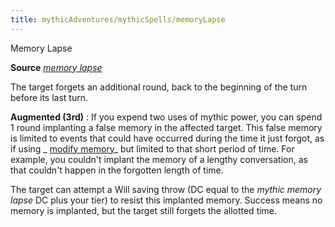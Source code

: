 ```yaml
---
title: mythicAdventures/mythicSpells/memoryLapse
---
```

Memory Lapse

**Source** [_memory lapse_](advanced/spells/memoryLapse#_memory-lapse)

The target forgets an additional round, back to the beginning of the turn before its last turn.

**Augmented (3rd)** : If you expend two uses of mythic power, you can spend 1 round implanting a false memory in the affected target. This false memory is limited to events that could have occurred during the time it just forgot, as if using _ [modify memory](spells/modifyMemory#_modify-memory)_ but limited to that short period of time. For example, you couldn't implant the memory of a lengthy conversation, as that couldn't happen in the forgotten length of time.

The target can attempt a Will saving throw (DC equal to the _mythic memory lapse_ DC plus your tier) to resist this implanted memory. Success means no memory is implanted, but the target still forgets the allotted time.

